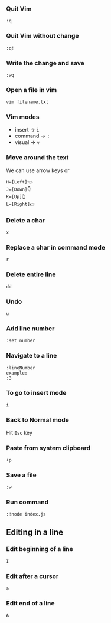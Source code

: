 ### Quit Vim

```
:q
```

### Quit Vim without change

```
:q!
```

### Write the change and save

```
:wq
```

### Open a file in vim

```
vim filename.txt
```

### Vim modes

- insert -> `i`
- command -> `:`
- visual -> `v`

### Move around the text

We can use arrow keys or

```
H=[Left]👈
J=[Down]👇
K=[Up]👆
L=[Right]👉
```

### Delete a char

```
x
```

### Replace a char in command mode

```
r
```

### Delete entire line

```
dd
```

### Undo

```
u
```

### Add line number

```
:set number
```

### Navigate to a line

```
:lineNumber
example:
:3
```

### To go to insert mode

```
i
```

### Back to Normal mode

Hit `Esc` key

### Paste from system clipboard

```
+p
```

### Save a file

```
:w
```

### Run command

```
:!node index.js
```

## Editing in a line

### Edit beginning of a line

```
I
```

### Edit after a cursor

```
a
```

### Edit end of a line

```
A
```
